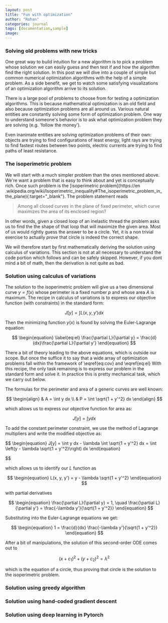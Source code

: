 ```yaml
---
layout: post
title: "Fun with optimization"
author: "Rohan"
categories: journal
tags: [documentation,sample]
image:
---
```

### Solving old problems with new tricks

One great way to build intuition for a new algorithm is to pick a problem whose solution we can easily guess and then
test if and how the algorithm find the right solution. In this post we will dive into a couple of simple but common
numerical optimization algorithms with the help of a simple problem. As a side benefit, we get to watch some
satisfying visualizations of an optimization algorithm arrive to its solution.

There is a large pool of problems to choose from for testing a optimization algorithms. This is because mathematical
optimization is an old field and also because optimization problems are all around us. Various natural entities are
constantly solving some form of optimization problem. One way to understand someone's behavior is to ask what
optimization problem they are solving (e.g. 'follow the money').

Even inanimate entities are solving optimization problems of their own: objects are trying to find configurations of
least energy, light rays are trying to find fastest routes between two points, electric currents are trying to
find paths of least resistance.

### The isoperimetric problem

We will start with a much simpler problem than the ones mentioned above. We're want a problem
that is easy to think about and yet is conceptually rich. Once such problem is the [isoperimetric problem](https://en
.wikipedia.org/wiki/Isoperimetric_inequality#The_isoperimetric_problem_in_the_plane){:target="_blank"}. The problem
statement reads

>Among all closed curves in the plane of fixed perimeter, which curve maximizes the area of its enclosed region?

In other words, given a closed loop of an inelastic thread the problem asks us to find the the shape of that loop
that will maximize the given area. Most of us would rightly guess the answer to be a circle. Yet, it is a non trivial
exercise to actually _prove_ that circle is indeed the correct shape.

We will therefore start by first mathematically deriving the solution using calculus of variations. This section is
not at all necessary to understand the code portion which follows and can be safely skipped. However, if you dont
mind a bit of math, then the derivation is not quite as bad.

### Solution using calculus of variations

The solution to the isoperimetric problem will give us a two dimensional curve $y = f(x)$ whose perimeter is a fixed
number $p$ and whose area $A$ is maximum. The recipe in calculus of variations is to express our
objective function (with constraints) in the standard form:

$$
\begin{equation}
\label{eq:cov}
 J[y] = \int L(x, y, y')dx
\end{equation}
$$

Then the minimizing function $y(x)$ is found by solving the Euler-Lagrange equation:

$$
\begin{equation}
\label{eq:el}
 \frac{\partial L}{\partial y} = \frac{d}{dx}\frac{\partial L}{\partial y'}
\end{equation}
$$

There a bit of theory leading to the above equations, which is outside our scope. But once the suffice it to say that a
wide array of optimization problems fall within the framework of \eqref{eq:cov} and \eqref{eq:el} With this recipe, the
only task remaining is to express our problem in the standard form and solve it. In practice this is pretty
mechanical task, which we carry out below.

The formulas for the perimeter and area of a generic curves are well known:

$$
\begin{align}
 & A = \int y dx \\
 & P = \int \sqrt{1 + y'^2} dx
\end{align}
$$

which allows us to express our objective function for area as:

$$
 J[y] = \int y dx
$$

To add the constant perimeter constraint, we use the method of Lagrange multipliers and write the modified objective
as:

$$
\begin{equation}
 J[y] = \int y dx - \lambda \int \sqrt{1 + y'^2} dx
      = \int \left(y - \lambda \sqrt{1 + y'^2}\right) dx
\end{equation}

$$

which allows us to identify our $L$ function as

$$
\begin{equation}
    L(x, y, y') = y - \lambda \sqrt{1 + y'^2}
\end{equation}
$$

with partial derivatives

$$
\begin{equation}
    \frac{\partial L}{\partial y} = 1, \quad
    \frac{\partial L}{\partial y'} = \frac{-\lambda y'}{\sqrt{1 + y'^2}}
\end{equation}
$$

Substituting into the Euler-Lagrange equations we get:

$$
\begin{equation}
    1 = \frac{d}{dx} \frac{-\lambda y'}{\sqrt{1 + y'^2}}
\end{equation}
$$

After a bit of manipulations, the solution of this second-order ODE comes out to

$$
\begin{equation}
    (x + c_1)^2 + (y + c_2)^2 = \lambda^2
\end{equation}
$$

which is the equation of a circle, thus proving that circle is the solution to the isoperimetric problem.

### Solution using greedy algorithm
### Solution using hand-coded gradient descent
### Solution using deep learning in Pytorch


